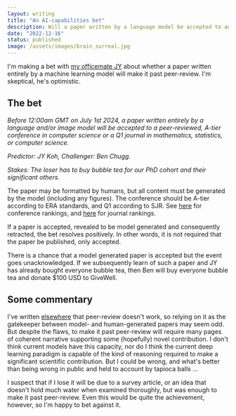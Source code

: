 ```yaml
---
layout: writing
title: "An AI-capabilities bet"
description: Will a paper written by a language model be accepted to an A-tier conference or journal?
date: "2022-12-16" 
status: published
image: /assets/images/brain_surreal.jpg
---
```



I'm making a bet with [my officemate JY](https://jykoh.com/) about whether a paper written entirely by a machine learning model will make it past peer-review. I'm skeptical, he's optimistic. 

## The bet 

_Before 12:00am GMT on July 1st 2024, a paper written entirely by a language and/or image model will be accepted to a peer-reviewed, A-tier conference in computer science or a Q1 journal in mathematics, statistics, or computer science._

_Predictor: JY Koh, Challenger: Ben Chugg._

_Stakes: The loser has to buy bubble tea for our PhD cohort and their significant others._

The paper may be formatted by humans, but all content must be generated by the model (including any figures). The conference should be A-tier according to ERA standards, and Q1 according to SJR. See [here](http://www.conferenceranks.com/) for conference rankings, and [here](https://www.scimagojr.com/) for journal rankings. 

If a paper is accepted, revealed to be model generated and consequently retracted, the bet resolves positively. In other words, it is not required that the paper be published, only accepted. 

There is a chance that a model generated paper is accepted but the event goes unacknowledged. If we subsequently learn of such a paper and JY has already bought everyone bubble tea, then Ben will buy everyone bubble tea and donate $100 USD to GiveWell. 


## Some commentary 

I've written [elsewhere](/writing/peer-review) that peer-review doesn't work, so relying on it as the gatekeeper between model- and human-generated papers may seem odd. But despite the flaws, to make it past peer-review will require many pages of coherent narrative supporting some (hopefully) novel contribution. I don't think current models have this capacity, nor do I think the current deep learning paradigm is capable of the kind of reasoning required to make a significant scientific contribution. But I could be wrong, and what's better than being wrong in public and held to account by tapioca balls ... 

I suspect that if I lose it will be due to a survey article, or an idea that doesn't hold much water when examined thoroughly, but was enough to make it past peer-review. Even this would be quite the achievement, however, so I'm happy to bet against it.  